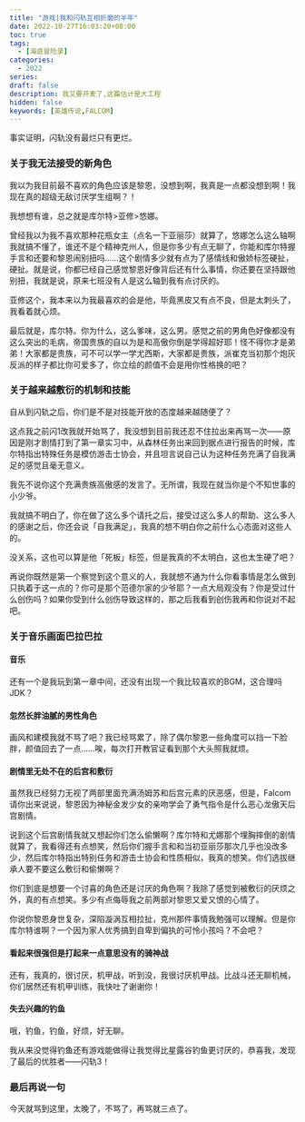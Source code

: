 ```yaml
---
title: "游戏|我和闪轨互相折磨的半年" 
date: 2022-10-27T16:03:20+08:00 
toc: true 
tags:
  - [海底冒险录]
categories:
  - 2022
series: 
draft: false 
description: 我又要开麦了,这篇估计是大工程
hidden: false
keywords: [英雄传说,FALCOM]
---
```


事实证明，闪轨没有最烂只有更烂。


### 关于我无法接受的新角色
我以为我目前最不喜欢的角色应该是黎恩，没想到啊，我真是一点都没想到啊！我现在真的超级无敌讨厌学生组啊？！

我想想有谁，总之就是库尔特>亚修>悠娜。

曾经我以为我不喜欢那种花瓶女主（点名一下亚丽莎）就算了，悠娜怎么这么轴啊我就搞不懂了，谁还不是个精神克州人，但是你多少有点无聊了，你能和库尔特握手言和还要和黎恩闹别扭吗……这个剧情多少就有点为了感情线和傲娇标签硬扯，硬扯。就是说，你都已经自己感觉黎恩好像背后还有什么事情，你还要在坚持跟他别扭，我就是说，原来七班没有人是这么轴到我有点讨厌的。

亚修这个，我本来以为我最喜欢的会是他，毕竟黑皮又有点不良，但是太刺头了，我看着就心烦。

最后就是，库尔特。你为什么，这么爹味，这么男。感觉之前的男角色好像都没有这么突出的毛病，帝国贵族的自以为是和高傲你倒是学得超好耶！怪不得你才是弟弟！大家都是贵族，可不可以学一学尤西斯，大家都是贵族，派崔克当初那个炮灰反派的样子都比你可爱多了，你立绘的颜值不会是用你性格换的吧？

### 关于越来越敷衍的机制和技能
自从到闪轨之后，你们是不是对技能开放的态度越来越随便了？

这点我之前闪1改我就开始骂了，我没想到目前我还忍不住拉出来再骂一次——原因是刚才剧情打到了第一章实习中，从森林任务出来回到据点进行报告的时候，库尔特指出特殊任务是模仿游击士协会，并且坦言说自己认为这种任务充满了自我满足的感觉且毫无意义。

我先不说你这个充满贵族高傲感的发言了。无所谓，我现在就当你是个不知世事的小少爷。

我就搞不明白了，你在做了这么多个请托之后，接受过这么多人的帮助、这么多人的感谢之后，你还会说「自我满足」，我真的想不明白你之前什么心态面对这些人的。

没关系，这也可以算是他「死板」标签，但是我真的不太明白，这也太生硬了吧？

再说你既然是第一个察觉到这个意义的人，我就想不通为什么你看事情是怎么做到只执着于这一点的？你可是那个范德尔家的少爷耶？一点大局观没有？你是受过什么创伤吗？如果你受到什么创伤导致这样的，那之后我看到创伤我再和你说对不起吧。

### 关于音乐画面巴拉巴拉

#### 音乐
还有一个是我玩到第一章中间，还没有出现一个我比较喜欢的BGM，这合理吗JDK？
#### 忽然长胖油腻的男性角色
画风和建模我就不骂了吧？我已经骂累了，除了偶尔黎恩一些角度可以挡一下脸胖，颜值回去了一点……唉，每次打开教官证看到那个大头照我就烦。
#### 剧情里无处不在的后宫和敷衍
虽然我已经努力无视了两部里面充满汤姆苏和后宫元素的厌恶感，但是，Falcom请你出来说说，黎恩因为神秘金发少女的亲吻学会了勇气指令是什么恶心龙傲天后宫剧情。

说到这个后宫剧情我就又想起你们怎么偷懒啊？库尔特和尤娜那个埋胸摔倒的剧情就算了，我看得还有点想笑，然后你们握手言和和当初亚丽莎那次几乎也没改多少，然后库尔特指出特别任务和游击士协会和性质相似，我真的想笑。你们选拔继承人要不要这么敷衍和偷懒啊？

你们到底是想要一个讨喜的角色还是讨厌的角色啊？我除了感觉到被敷衍的厌烦之外，真的有点想笑。多少有点侮辱我之前两部对黎恩又爱又恨的心情了。

你说你黎恩身世复杂，深陷漩涡互相拉扯，克州那件事情我勉强可以理解。但是你库尔特谁啊？一个因为家人优秀搞到自卑到偏执的可怜小孩吗？不会吧？
#### 看起来很强但是打起来一点意思没有的骑神战
还有，我真的，很讨厌，机甲战，听到没，我很讨厌机甲战。比战斗还无聊机械，你们居然还有机甲训练，我快吐了谢谢你！
#### 失去兴趣的钓鱼
哦，钓鱼，钓鱼，好烦，好无聊。

我从来没觉得钓鱼还有游戏能做得让我觉得比星露谷钓鱼更讨厌的，恭喜我，发现了最后的优胜者——闪轨3！

### 最后再说一句
今天就骂到这里，太晚了，不骂了，再骂就三点了。